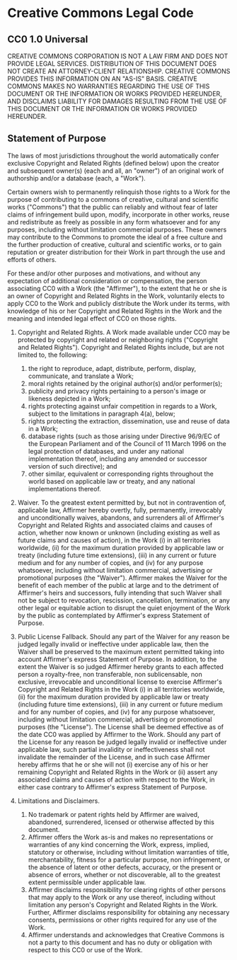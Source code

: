 # Creative Commons Legal Code

## CC0 1.0 Universal

CREATIVE COMMONS CORPORATION IS NOT A LAW FIRM AND DOES NOT PROVIDE LEGAL SERVICES. DISTRIBUTION OF THIS DOCUMENT DOES
NOT CREATE AN ATTORNEY-CLIENT RELATIONSHIP. CREATIVE COMMONS PROVIDES THIS INFORMATION ON AN "AS-IS" BASIS. CREATIVE
COMMONS MAKES NO WARRANTIES REGARDING THE USE OF THIS DOCUMENT OR THE INFORMATION OR WORKS PROVIDED HEREUNDER, AND
DISCLAIMS LIABILITY FOR DAMAGES RESULTING FROM THE USE OF THIS DOCUMENT OR THE INFORMATION OR WORKS PROVIDED HEREUNDER.

## Statement of Purpose

The laws of most jurisdictions throughout the world automatically confer exclusive Copyright and Related Rights (defined
below) upon the creator and subsequent owner(s) (each and all, an "owner") of an original work of authorship and/or a
database (each, a "Work").

Certain owners wish to permanently relinquish those rights to a Work for the purpose of contributing to a commons of
creative, cultural and scientific works ("Commons") that the public can reliably and without fear of later claims of
infringement build upon, modify, incorporate in other works, reuse and redistribute as freely as possible in any form
whatsoever and for any purposes, including without limitation commercial purposes. These owners may contribute to the
Commons to promote the ideal of a free culture and the further production of creative, cultural and scientific works, or
to gain reputation or greater distribution for their Work in part through the use and efforts of others.

For these and/or other purposes and motivations, and without any expectation of additional consideration or
compensation, the person associating CC0 with a Work (the "Affirmer"), to the extent that he or she is an owner of
Copyright and Related Rights in the Work, voluntarily elects to apply CC0 to the Work and publicly distribute the Work
under its terms, with knowledge of his or her Copyright and Related Rights in the Work and the meaning and intended
legal effect of CC0 on those rights.

1. Copyright and Related Rights. A Work made available under CC0 may be protected by copyright and related or
   neighboring rights ("Copyright and Related Rights"). Copyright and Related Rights include, but are not limited to,
   the following:
   1. the right to reproduce, adapt, distribute, perform, display, communicate, and translate a Work;
   2. moral rights retained by the original author(s) and/or performer(s);
   3. publicity and privacy rights pertaining to a person's image or likeness depicted in a Work;
   4. rights protecting against unfair competition in regards to a Work, subject to the limitations in paragraph 4(a),
      below;
   5. rights protecting the extraction, dissemination, use and reuse of data in a Work;
   6. database rights (such as those arising under Directive 96/9/EC of the European Parliament and of the Council of 11
      March 1996 on the legal protection of databases, and under any national implementation thereof, including any
      amended or successor version of such directive); and
   7. other similar, equivalent or corresponding rights throughout the world based on applicable law or treaty, and any
      national implementations thereof.

2. Waiver. To the greatest extent permitted by, but not in contravention of, applicable law, Affirmer hereby overtly,
   fully, permanently, irrevocably and unconditionally waives, abandons, and surrenders all of Affirmer's Copyright and
   Related Rights and associated claims and causes of action, whether now known or unknown (including existing as well
   as future claims and causes of action), in the Work (i) in all territories worldwide, (ii) for the maximum duration
   provided by applicable law or treaty (including future time extensions), (iii) in any current or future medium and
   for any number of copies, and (iv) for any purpose whatsoever, including without limitation commercial, advertising
   or promotional purposes (the "Waiver"). Affirmer makes the Waiver for the benefit of each member of the public at
   large and to the detriment of Affirmer's heirs and successors, fully intending that such Waiver shall not be subject
   to revocation, rescission, cancellation, termination, or any other legal or equitable action to disrupt the quiet
   enjoyment of the Work by the public as contemplated by Affirmer's express Statement of Purpose.

3. Public License Fallback. Should any part of the Waiver for any reason be judged legally invalid or ineffective under
   applicable law, then the Waiver shall be preserved to the maximum extent permitted taking into account Affirmer's
   express Statement of Purpose. In addition, to the extent the Waiver is so judged Affirmer hereby grants to each
   affected person a royalty-free, non transferable, non sublicensable, non exclusive, irrevocable and unconditional
   license to exercise Affirmer's Copyright and Related Rights in the Work (i) in all territories worldwide, (ii) for
   the maximum duration provided by applicable law or treaty (including future time extensions), (iii) in any current or
   future medium and for any number of copies, and (iv) for any purpose whatsoever, including without limitation
   commercial, advertising or promotional purposes (the "License"). The License shall be deemed effective as of the date
   CC0 was applied by Affirmer to the Work. Should any part of the License for any reason be judged legally invalid or
   ineffective under applicable law, such partial invalidity or ineffectiveness shall not invalidate the remainder of
   the License, and in such case Affirmer hereby affirms that he or she will not (i) exercise any of his or her
   remaining Copyright and Related Rights in the Work or (ii) assert any associated claims and causes of action with
   respect to the Work, in either case contrary to Affirmer's express Statement of Purpose.

4. Limitations and Disclaimers.
   1. No trademark or patent rights held by Affirmer are waived, abandoned, surrendered, licensed or otherwise affected
      by this document.
   2. Affirmer offers the Work as-is and makes no representations or warranties of any kind concerning the Work,
      express, implied, statutory or otherwise, including without limitation warranties of title, merchantability,
      fitness for a particular purpose, non infringement, or the absence of latent or other defects, accuracy, or the
      present or absence of errors, whether or not discoverable, all to the greatest extent permissible under applicable
      law.
   3. Affirmer disclaims responsibility for clearing rights of other persons that may apply to the Work or any use
      thereof, including without limitation any person's Copyright and Related Rights in the Work. Further, Affirmer
      disclaims responsibility for obtaining any necessary consents, permissions or other rights required for any use of
      the Work.
   4. Affirmer understands and acknowledges that Creative Commons is not a party to this document and has no duty or
      obligation with respect to this CC0 or use of the Work.
